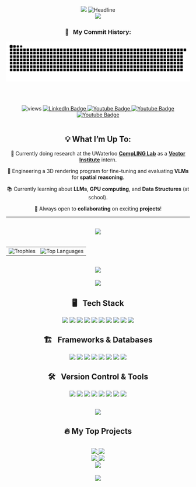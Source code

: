 <div align="center">

<img src="https://media4.giphy.com/media/v1.Y2lkPTc5MGI3NjExMmJyanN5NTRwMTJoZ2Q5eGZieG82ZGR5ZmllcXFjMmdxMHd4aDNqcSZlcD12MV9pbnRlcm5hbF9naWZfYnlfaWQmY3Q9Zw/1GEATImIxEXVR79Dhk/giphy.gif" width="150"/>

<img src="https://readme-typing-svg.herokuapp.com?color=%2300AEEF&size=32&center=true&vCenter=true&width=600&height=50&lines=Hi+there+I'm+Oscar+%F0%9F%91%8B;CS+Student+at+UofT+🎓;ML+Enthusiast+🤖;Full-Stack+Developer+🌍;Problem+Solver+✅" alt="Headline" /> 

<div align="center">
  <img src="https://raw.githubusercontent.com/andreasbm/readme/master/assets/lines/aqua.png"/>
</div>

### 🐍 &nbsp; My Commit History:

<picture>
  <source media="(prefers-color-scheme: dark)" srcset="https://raw.githubusercontent.com/oskip0906/oskip0906/output/github-contribution-grid-snake-dark.svg">
  <img alt="github contribution grid snake animation" src="https://raw.githubusercontent.com/oskip0906/oskip0906/output/github-contribution-grid-snake.svg">
</picture>

<br><br>

<div>
  <img src="https://komarev.com/ghpvc/?username=oskip0906&label=Profile%20views&color=770677&style=for-the-badge&logo=star" alt="views"/>
  <a href="https://www.linkedin.com/in/oscar-shenglong-pang/">
    <img src="https://img.shields.io/badge/LinkedIn-blue?style=for-the-badge&logo=linkedin&logoColor=white" alt="LinkedIn Badge"/>
  </a>
  <a href="https://www.instagram.com/oskip123/">
    <img src="https://img.shields.io/badge/Instagram-red?style=for-the-badge&logo=instagram&logoColor=white" alt="Youtube Badge"/>
  </a>
  <a href="mailto:oscar.pang050906@gmail.com">
    <img src="https://img.shields.io/badge/Gmail-white?style=for-the-badge&logo=gmail&logoColor=red" alt="Youtube Badge"/>
  </a>
  <a href="https://discordlookup.com/user/767525911695851550">
    <img src="https://img.shields.io/badge/Discord-%235865F2.svg?style=for-the-badge&logo=discord&logoColor=white" alt="Youtube Badge"/>
  </a>
</div>
<br>
  
## 💡 What I’m Up To:

🔭 Currently doing research at the UWaterloo **[CompLING Lab](https://compling-wat.com/index.html)** as a **[Vector Institute](https://vectorinstitute.ai/)** intern.

🚀 Engineering a 3D rendering program for fine-tuning and evaluating **VLMs** for **spatial reasoning**.   

📚 Currently learning about **LLMs**, **GPU computing**, and **Data Structures** (at school).  

🤝 Always open to **collaborating** on exciting **projects**!

-----

<br>
<img src="https://github-readme-streak-stats.herokuapp.com/?user=Nishant1500&theme=radical">
<br><br>

<table>
  <tr>
    <td>
      <img src="https://github-profile-trophy.vercel.app/?username=oskip0906&theme=dracula&row=2&column=2&margin-w=20&margin-h=20" alt="Trophies"/>
    </td>
    <td>
      <img src="https://github-readme-stats.vercel.app/api/top-langs/?username=oskip0906&theme=transparent&hide_border=true&langs_count=6" alt="Top Languages"/>
    </td>
  </tr>
</table>
<br>

</div>

<div align="center">
<img src="https://raw.githubusercontent.com/andreasbm/readme/master/assets/lines/aqua.png"/>
</div>

<div align="center">

<br>
<img src="https://media2.giphy.com/media/QssGEmpkyEOhBCb7e1/giphy.gif?cid=ecf05e47a0n3gi1bfqntqmob8g9aid1oyj2wr3ds3mg700bl&rid=giphy.gif" width="50" />

## 🖥️ &nbsp; Tech Stack
<p>
    <img src="https://img.shields.io/badge/Python-3670A0?style=for-the-badge&logo=python&logoColor=ffdd54"/>
    <img src="https://img.shields.io/badge/C++-%2300599C.svg?style=for-the-badge&logo=c%2B%2B&logoColor=white"/>
    <img src="https://img.shields.io/badge/C-%2300599C.svg?style=for-the-badge&logo=c&logoColor=white"/>
    <img src="https://img.shields.io/badge/java-%23ED8B00.svg?style=for-the-badge&logo=openjdk&logoColor=white"/>
    <img src="https://img.shields.io/badge/Shell_Script-%23121011.svg?style=for-the-badge&logo=gnu-bash&logoColor=white"/>
    <img src="https://img.shields.io/badge/PHP-%23777BB4.svg?style=for-the-badge&logo=php&logoColor=white"/>
    <img src="https://img.shields.io/badge/HTML5-%23E34F26.svg?style=for-the-badge&logo=html5&logoColor=white"/>
    <img src="https://img.shields.io/badge/CSS3-%231572B6.svg?style=for-the-badge&logo=css3&logoColor=white"/>
    <img src="https://img.shields.io/badge/JavaScript-%23F7DF1E.svg?style=for-the-badge&logo=javascript&logoColor=black"/>
    <img src="https://img.shields.io/badge/SQL-%230074A3.svg?style=for-the-badge&logo=sqlite&logoColor=white"/>
</p>

## 🏗️ &nbsp; Frameworks & Databases
<p>
    <img src="https://img.shields.io/badge/PyTorch-%23EE4C2C.svg?style=for-the-badge&logo=pytorch&logoColor=white"/>
    <img src="https://img.shields.io/badge/TensorFlow-%23FF6F00.svg?style=for-the-badge&logo=tensorflow&logoColor=white"/>
    <img src="https://img.shields.io/badge/Tailwind%20CSS-%2338B2AC.svg?style=for-the-badge&logo=tailwind-css&logoColor=white"/>
    <img src="https://img.shields.io/badge/Next.js-%23000000.svg?style=for-the-badge&logo=nextdotjs&logoColor=white"/>
    <img src="https://img.shields.io/badge/Django-%23092E20.svg?style=for-the-badge&logo=django&logoColor=white"/>
    <img src="https://img.shields.io/badge/cuda-000000.svg?style=for-the-badge&logo=nVIDIA&logoColor=green"/>
    <img src="https://img.shields.io/badge/Firebase-%23FFCA28.svg?style=for-the-badge&logo=firebase&logoColor=black"/>
    <img src="https://img.shields.io/badge/MySQL-%2300f.svg?style=for-the-badge&logo=mysql&logoColor=white"/>
</p>

## 🛠️ &nbsp; Version Control & Tools
<p>
    <img src="https://img.shields.io/badge/Git-%23F05032.svg?style=for-the-badge&logo=git&logoColor=white"/>
    <img src="https://img.shields.io/badge/Jira-%230A0FFF.svg?style=for-the-badge&logo=jira&logoColor=white"/>
    <img src="https://img.shields.io/badge/Nginx-%23009639.svg?style=for-the-badge&logo=nginx&logoColor=white"/>
    <img src="https://img.shields.io/badge/Docker-%232496ED.svg?style=for-the-badge&logo=docker&logoColor=white"/>
    <img src="https://img.shields.io/badge/Jupyter%20Notebook-%23F37626.svg?style=for-the-badge&logo=jupyter&logoColor=white"/>
    <img src="https://img.shields.io/badge/Prisma-3982CE?style=for-the-badge&logo=Prisma&logoColor=white"/>
    <img src="https://img.shields.io/badge/Blender-%23F5792A.svg?style=for-the-badge&logo=blender&logoColor=white"/>
    <img src="https://img.shields.io/badge/latex-%23008080.svg?style=for-the-badge&logo=latex&logoColor=white">
</p>

<br>

</div>

<div align="center">
<img src="https://raw.githubusercontent.com/andreasbm/readme/master/assets/lines/aqua.png"/>
</div>

<div align="center">

## 🔥 **My Top Projects** 

<br>

<a href="https://github.com/oskip0906/H5N1_Social_Media_Analysis">
  <img src="https://github-readme-stats.vercel.app/api/pin/?username=oskip0906&repo=H5N1_Social_Media_Analysis&theme=tokyonight" />
</a>

<a href="https://github.com/oskip0906/Scriptorium">
  <img src="https://github-readme-stats.vercel.app/api/pin/?username=oskip0906&repo=Scriptorium&theme=tokyonight" />
</a>

<br>

<a href="https://github.com/teddio496/WelcoMate">
  <img src="https://github-readme-stats.vercel.app/api/pin/?username=teddio496&repo=WelcoMate&theme=tokyonight" />
</a>

<a href="https://github.com/oskip0906/Basic_Neural_Network">
  <img src="https://github-readme-stats.vercel.app/api/pin/?username=oskip0906&repo=Basic_Neural_Network&theme=tokyonight" />
</a>

<br>

<a href="https://github.com/marc-issism/TAAMproject">
  <img src="https://github-readme-stats.vercel.app/api/pin/?username=marc-issism&repo=TAAMproject&theme=tokyonight" />
</a>

</div>

</div>
<br>

<div align="center">
<img src="https://raw.githubusercontent.com/andreasbm/readme/master/assets/lines/aqua.png"/>
</div>

</div>

